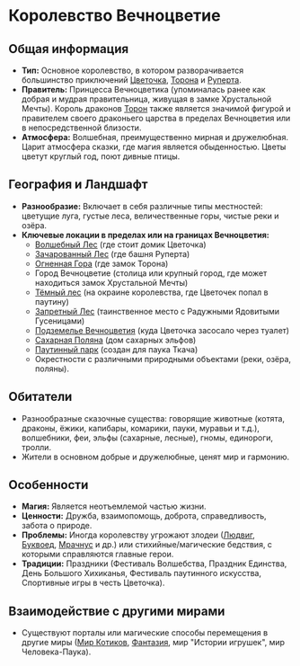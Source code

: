 # Королевство Вечноцветие

## Общая информация

- **Тип:** Основное королевство, в котором разворачивается большинство приключений [Цветочка](../characters/main_heroes/cvetochek.md), [Торона](../characters/main_heroes/toron.md) и [Руперта](../characters/main_heroes/rupert.md).
- **Правитель:** Принцесса Вечноцветика (упоминалась ранее как добрая и мудрая правительница, живущая в замке Хрустальной Мечты). Король драконов [Торон](../characters/main_heroes/toron.md) также является значимой фигурой и правителем своего драконьего царства в пределах Вечноцветия или в непосредственной близости.
- **Атмосфера:** Волшебная, преимущественно мирная и дружелюбная. Царит атмосфера сказки, где магия является обыденностью. Цветы цветут круглый год, поют дивные птицы.

## География и Ландшафт

- **Разнообразие:** Включает в себя различные типы местностей: цветущие луга, густые леса, величественные горы, чистые реки и озёра.
- **Ключевые локации в пределах или на границах Вечноцветия:**
  - [Волшебный Лес](volshebniy_les.md) (где стоит домик Цветочка)
  - [Зачарованный Лес](zacharovanniy_les_bashnya_ruperta.md) (где башня Руперта)
  - [Огненная Гора](ognennaya_gora_zamok_torona.md) (где замок Торона)
  - Город Вечноцветие (столица или крупный город, где может находиться замок Хрустальной Мечты)
  - [Тёмный лес](tyomniy_les_vechnotsvetie.md) (на окраине королевства, где Цветочек попал в паутину)
  - [Запретный Лес](zapretniy_les.md) (таинственное место с Радужными Ядовитыми Гусеницами)
  - [Подземелье Вечноцветия](podzemelie_vechnotsvetiya.md) (куда Цветочка засосало через туалет)
  - [Сахарная Поляна](saharnaya_polyana.md) (дом сахарных эльфов)
  - [Паутинный парк](pauchiy_park.md) (создан для паука Ткача)
  - Окрестности с различными природными объектами (реки, озёра, поляны).

## Обитатели

- Разнообразные сказочные существа: говорящие животные (котята, драконы, ёжики, капибары, комарики, пауки, муравьи и т.д.), волшебники, феи, эльфы (сахарные, лесные), гномы, единороги, тролли.
- Жители в основном добрые и дружелюбные, ценят мир и гармонию.

## Особенности

- **Магия:** Является неотъемлемой частью жизни.
- **Ценности:** Дружба, взаимопомощь, доброта, справедливость, забота о природе.
- **Проблемы:** Иногда королевству угрожают злодеи ([Людвиг](../characters/villains/ludvig.md), [Буквоед](../characters/villains/bukvoed.md), [Мрачнус](../characters/villains/mrachnus.md) и др.) или стихийные/магические бедствия, с которыми справляются главные герои.
- **Традиции:** Праздники (Фестиваль Волшебства, Праздник Единства, День Большого Хихиканья, Фестиваль паутинного искусства, Спортивные игры в честь Цветочка).

## Взаимодействие с другими мирами

- Существуют порталы или магические способы перемещения в другие миры ([Мир Котиков](mir_kotikov.md), [Фантазия](fantaziya_strana.md), мир "Истории игрушек", мир Человека-Паука).
